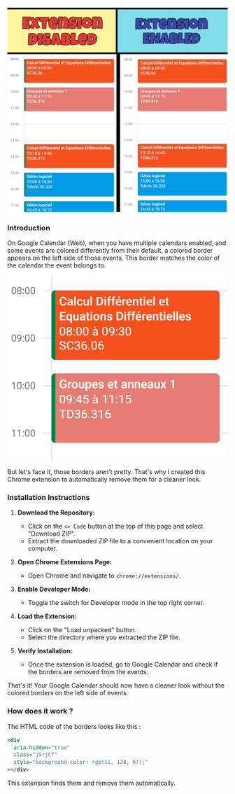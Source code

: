 ![Before and After](images/before_after.jpeg)

### Introduction

On Google Calendar (Web), when you have multiple calendars enabled, and some events are colored differently from their default, a colored border appears on the left side of those events. This border matches the color of the calendar the event belongs to.

![Example of borders](images/border_example.png)

But let's face it, those borders aren’t pretty. That's why I created this Chrome extension to automatically remove them for a cleaner look.

### Installation Instructions

1. **Download the Repository:**

   - Click on the `<> Code` button at the top of this page and select "Download ZIP".
   - Extract the downloaded ZIP file to a convenient location on your computer.

2. **Open Chrome Extensions Page:**

   - Open Chrome and navigate to `chrome://extensions/`.

3. **Enable Developer Mode:**

   - Toggle the switch for Developer mode in the top right corner.

4. **Load the Extension:**

   - Click on the "Load unpacked" button.
   - Select the directory where you extracted the ZIP file.

5. **Verify Installation:**
   - Once the extension is loaded, go to Google Calendar and check if the borders are removed from the events.

That's it! Your Google Calendar should now have a cleaner look without the colored borders on the left side of events.

### How does it work ?

The HTML code of the borders looks like this :

```html
<div
  aria-hidden="true"
  class="jSrjCf"
  style="background-color: rgb(11, 128, 67);"
></div>
```

This extension finds them and remove them automatically.

